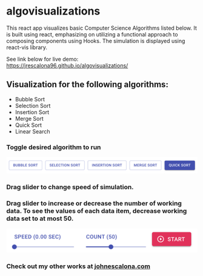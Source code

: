 # algovisualizations

This react app visualizes basic Computer Science Algorithms listed below. It is built using react, emphasizing on utilizing a functional approach to composing components using Hooks. The simulation is displayed using react-vis library.

See link below for live demo:
https://jrescalona96.github.io/algovisualizations/

## Visualization for the following algorithms:

- Bubble Sort
- Selection Sort
- Insertion Sort
- Merge Sort
- Quick Sort
- Linear Search

### Toggle desired algorithm to run

![Algorithm Picker](https://github.com/jrescalona96/algovisualizations/blob/master/public/demopic1.png)

### Drag slider to change speed of simulation.

### Drag slider to increase or decrease the number of working data. To see the values of each data item, decrease working data set to at most 50.

![Sliders](https://github.com/jrescalona96/algovisualizations/blob/master/public/demopic2.png)

### Check out my other works at [johnescalona.com](https://johnescalona.com/)
